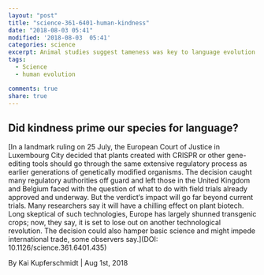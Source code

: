 ```yaml
---
layout: "post"
title: "science-361-6401-human-kindness"
date: "2018-08-03 05:41"
modified: '2018-08-03  05:41'
categories: science
excerpt: Animal studies suggest tameness was key to language evolution
tags:
  - Science
  - human evolution

comments: true
share: true
---
```


## Did kindness prime our species for language?

[In a landmark ruling on 25 July, the European Court of Justice in Luxembourg City decided that plants created with CRISPR or other gene-editing tools should go through the same extensive regulatory process as earlier generations of genetically modified organisms. The decision caught many regulatory authorities off guard and left those in the United Kingdom and Belgium faced with the question of what to do with field trials already approved and underway. But the verdict‘s impact will go far beyond current trials. Many researchers say it will have a chilling effect on plant biotech. Long skeptical of such technologies, Europe has largely shunned transgenic crops; now, they say, it is set to lose out on another technological revolution. The decision could also hamper basic science and might impede international trade, some observers say.](DOI: 10.1126/science.361.6401.435)

By Kai Kupferschmidt | Aug 1st, 2018
